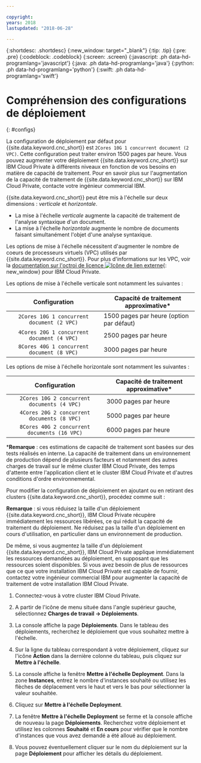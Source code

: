 ```yaml
---

copyright:
years: 2018
lastupdated: "2018-06-28"

---
```


{:shortdesc: .shortdesc}
{:new_window: target="_blank"}
{:tip: .tip}
{:pre: .pre}
{:codeblock: .codeblock}
{:screen: .screen}
{:javascript: .ph data-hd-programlang='javascript'}
{:java: .ph data-hd-programlang='java'}
{:python: .ph data-hd-programlang='python'}
{:swift: .ph data-hd-programlang='swift'}

# Compréhension des configurations de déploiement
{: #configs}

La configuration de déploiement par défaut pour {{site.data.keyword.cnc_short}} est `2Cores 10G 1 concurrent document (2 VPC)`. Cette configuration peut traiter environ 1500 pages par heure. Vous pouvez augmenter votre déploiement {{site.data.keyword.cnc_short}} sur IBM Cloud Private à différents niveaux en fonction de vos besoins en matière de capacité de traitement. Pour en savoir plus sur l'augmentation de la capacité de traitement de {{site.data.keyword.cnc_short}} sur IBM Cloud Private, contacte votre ingénieur commercial IBM.

{{site.data.keyword.cnc_short}} peut être mis à l'échelle sur deux dimensions : _verticale_ et _horizontale_.

 - La mise à l'échelle _verticale_ augmente la capacité de traitement de l'analyse syntaxique d'un document.
 - La mise à l'échelle _horizontale_ augmente le nombre de documents faisant simultanément l'objet d'une analyse syntaxique.

Les options de mise à l'échelle nécessitent d'augmenter le nombre de coeurs de processeurs virtuels (VPC) utilisés par {{site.data.keyword.cnc_short}}. Pour plus d'informations sur les VPC, voir la [documentation sur l'octroi de licence ![Icône de lien externe](../../icons/launch-glyph.svg "Icône de lien externe")](https://www.ibm.com/support/knowledgecenter/SSBS6K_2.1.0/manage_cluster/licensing.html){: new_window} pour IBM Cloud Private.

Les options de mise à l'échelle verticale sont notamment les suivantes :

| Configuration                             |Capacité de traitement approximative*         |
|:-----------------------------------------:|--------------------------------|
|`2Cores 10G 1 concurrent document (2 VPC)` |1500 pages par heure (option par défaut)   |
|`4Cores 20G 1 concurrent document (4 VPC)` |2500 pages par heure             |
|`8Cores 40G 1 concurrent document (8 VPC)` |3000 pages par heure             |

Les options de mise à l'échelle horizontale sont notamment les suivantes :

| Configuration                               |Capacité de traitement approximative*         |
|:-------------------------------------------:|--------------------------------|
|`2Cores 10G 2 concurrent documents (4 VPC)`  |3000 pages par heure             |
|`4Cores 20G 2 concurrent documents (8 VPC)`  |5000 pages par heure             |
|`8Cores 40G 2 concurrent documents (16 VPC)` |6000 pages par heure             |

\***Remarque** : ces estimations de capacité de traitement sont basées sur des tests réalisés en interne. La capacité de traitement dans un environnement de production dépend de plusieurs facteurs et notamment des autres charges de travail sur le même cluster IBM Cloud Private, des temps d'attente entre l'application client et le cluster IBM Cloud Private et d'autres conditions d'ordre environnemental.

Pour modifier la configuration de déploiement en ajoutant ou en retirant des clusters {{site.data.keyword.cnc_short}}, procédez comme suit :

**Remarque** : si vous réduisez la taille d'un déploiement {{site.data.keyword.cnc_short}}, IBM Cloud Private récupère immédiatement les ressources libérées, ce qui réduit la capacité de traitement du déploiement. Ne réduisez pas la taille d'un déploiement en cours d'utilisation, en particulier dans un environnement de production.
	
De même, si vous augmentez la taille d'un déploiement {{site.data.keyword.cnc_short}}, IBM Cloud Private applique immédiatement les ressources demandées au déploiement, en supposant que les ressources soient disponibles. Si vous avez besoin de plus de ressources que ce que votre installation IBM Cloud Private est capable de fournir, contactez votre ingénieur commercial IBM pour augmenter la capacité de traitement de votre installation IBM Cloud Private.

  1. Connectez-vous à votre cluster IBM Cloud Private.

  1. A partir de l'icône de menu située dans l'angle supérieur gauche, sélectionnez **Charges de travail -> Déploiements**.
  
  1. La console affiche la page **Déploiements**. Dans le tableau des déploiements, recherchez le déploiement que vous souhaitez mettre à l'échelle.
  
  1. Sur la ligne du tableau correspondant à votre déploiement, cliquez sur l'icône **Action** dans la dernière colonne du tableau, puis cliquez sur **Mettre à l'échelle**.
  
  1. La console affiche la fenêtre **Mettre à l'échelle Deployment**. Dans la zone **Instances**, entrez le nombre d'instances souhaité ou utilisez les flèches de déplacement vers le haut et vers le bas pour sélectionner la valeur souhaitée.
  
  1. Cliquez sur **Mettre à l'échelle Deployment**.
  
  1. La fenêtre **Mettre à l'échelle Deployment** se ferme et la console affiche de nouveau la page **Déploiements**. Recherchez votre déploiement et utilisez les colonnes **Souhaité** et **En cours** pour vérifier que le nombre d'instances que vous avez demandé a été alloué au déploiement.
  
  1. Vous pouvez éventuellement cliquer sur le nom du déploiement sur la page **Déploiement** pour afficher les détails du déploiement.
  
  

